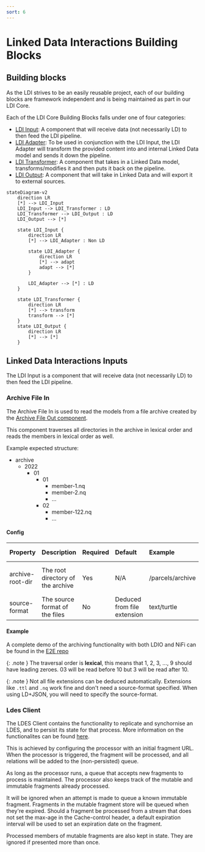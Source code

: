 ```yaml
---
sort: 6
---
```


# Linked Data Interactions Building Blocks


## Building blocks

As the LDI strives to be an easily reusable project, each of our building blocks are framework independent and is being maintained as part in our LDI Core.

Each of the LDI Core Building Blocks falls under one of four categories:
* [LDI Input](ldi-inputs): A component that will receive data (not necessarily LD) to then feed the LDI pipeline.
* [LDI Adapter](ldi-adapters): To be used in conjunction with the LDI Input, the LDI Adapter will transform the provided content into and internal Linked Data model and sends it down the pipeline.
* [LDI Transformer](ldi-transformers): A component that takes in a Linked Data model, transforms/modifies it and then puts it back on the pipeline.
* [LDI Output](ldi-outputs): A component that will take in Linked Data and will export it to external sources.

````mermaid
stateDiagram-v2
    direction LR
    [*] --> LDI_Input
    LDI_Input --> LDI_Transformer : LD
    LDI_Transformer --> LDI_Output : LD
    LDI_Output --> [*]

    state LDI_Input {
        direction LR
        [*] --> LDI_Adapter : Non LD

        state LDI_Adapter {
            direction LR
            [*] --> adapt
            adapt --> [*]
        }

        LDI_Adapter --> [*] : LD
    }
    
    state LDI_Transformer {
        direction LR
        [*] --> transform
        transform --> [*]
    }
    state LDI_Output {
        direction LR
        [*] --> [*]
    }
````

## Linked Data Interactions Inputs

The LDI Input is a component that will receive data (not necessarily LD) to then feed the LDI pipeline.


### Archive File In


The Archive File In is used to read the models from a file archive created by the [Archive File Out component](../ldi-outputs/file-archiving.md).

This component traverses all directories in the archive in lexical order and reads the members in lexical order as well.

Example expected structure:
- archive
  - 2022
    - 01
      - 01
        - member-1.nq
        - member-2.nq
        - ...
      - 02
        - member-122.nq
        - ...

#### Config

| Property         | Description                       | Required | Default                     | Example          | Supported values                |
|:-----------------|:----------------------------------|:---------|:----------------------------|:-----------------|:--------------------------------|
| archive-root-dir | The root directory of the archive | Yes      | N/A                         | /parcels/archive | Linux (+ Mac) and Windows paths |
| source-format    | The source format of the files    | No       | Deduced from file extension | text/turtle      | Any Jena supported format       |

#### Example
A complete demo of the archiving functionality with both LDIO and NiFi can be found in the [E2E repo](https://github.com/Informatievlaanderen/VSDS-LDES-E2E-testing/tree/main/tests/033.archiving)

{: .note }
The traversal order is **lexical**, this means that 1, 2, 3, ..., 9 should have leading zeroes. 
03 will be read before 10 but 3 will be read after 10.

{: .note }
Not all file extensions can be deduced automatically. Extensions like `.ttl` and `.nq` work fine and don't need a source-format specified.
When using LD+JSON, you will need to specify the source-format.


### Ldes Client

The LDES Client contains the functionality to replicate and synchornise an LDES, and to persist its state for that process. More information on the functionalites can be found [here][VSDS Tech Docs].

This is achieved by configuring the processor with an initial fragment URL. When the processor is triggered, the fragment will be processed, and all relations will be added to the (non-persisted) queue.

As long as the processor runs, a queue that accepts new fragments to process is maintained. The processor also keeps track of the mutable and immutable fragments already processed.

It will be ignored when an attempt is made to queue a known immutable fragment. Fragments in the mutable fragment store will be queued when they're expired. Should a fragment be processed from a stream that does not set the max-age in the Cache-control header, a default expiration interval will be used to set an expiration date on the fragment.

Processed members of mutable fragments are also kept in state. They are ignored if presented more than once.

[VSDS Tech Docs]: https://informatievlaanderen.github.io/VSDS-Tech-Docs/docs/LDES_client.html
